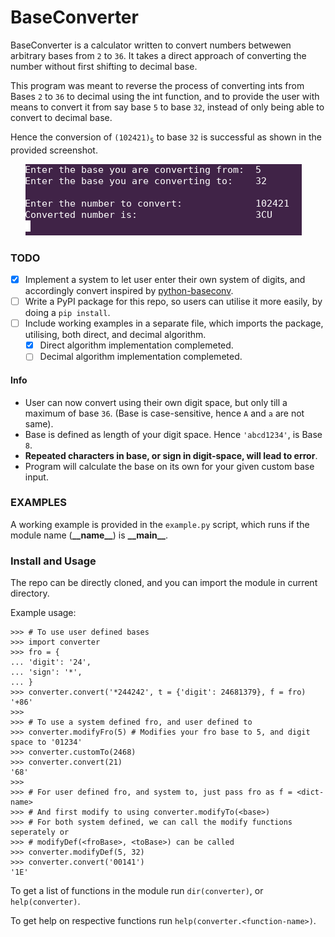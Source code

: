 # BaseConverter

BaseConverter is a calculator written to convert numbers betwewen arbitrary bases from `2` to `36`. It takes a direct approach of converting the number without first shifting to decimal base.

This program was meant to reverse the process of converting ints from Bases `2` to `36` to decimal using the int function, and to provide the user with means to convert it from say base `5` to base `32`, instead of only being able to convert to decimal base.

Hence the conversion of `(102421)`<sub>`5`</sub> to base `32` is successful as shown in the provided screenshot.

<ul>

![](output.png?raw=true)
</ul>

### TODO
  - [x] Implement a system to let user enter their own system of digits, and accordingly convert inspired by [python-baseconv](https://github.com/semente/python-baseconv 'Base Converter, which uses decimal algorithm for conversion between bases.').
  - [ ] Write a PyPI package for this repo, so users can utilise it more easily, by doing a `pip install`.
  - [ ] Include working examples in a separate file, which imports the package, utilising, both direct, and decimal algorithm.
    - [x] Direct algorithm implementation complemeted.
    - [ ] Decimal algorithm implementation complemeted.

#### Info
  - User can now convert using their own digit space, but only till a maximum of base `36`. (Base is case-sensitive, hence `A` and `a` are not same).
  - Base is defined as length of your digit space. Hence `'abcd1234'`, is Base `8`.
  - **Repeated characters in base, or sign in digit-space, will lead to error**.
  - Program will calculate the base on its own for your given custom base input.

### EXAMPLES
  A working example is provided in the `example.py` script, which runs if the module name (**\_\_name__**) is **\_\_main__**.

### Install and Usage
  The repo can be directly cloned, and you can import the module in current directory.

  Example usage:

```python3
>>> # To use user defined bases
>>> import converter
>>> fro = {
... 'digit': '24',
... 'sign': '*',
... }
>>> converter.convert('*244242', t = {'digit': 24681379}, f = fro)
'+86'
>>>
>>> # To use a system defined fro, and user defined to
>>> converter.modifyFro(5) # Modifies your fro base to 5, and digit space to '01234'
>>> converter.customTo(2468)
>>> converter.convert(21)
'68'
>>>
>>> # For user defined fro, and system to, just pass fro as f = <dict-name>
>>> # And first modify to using converter.modifyTo(<base>)
>>> # For both system defined, we can call the modify functions seperately or
>>> # modifyDef(<froBase>, <toBase>) can be called
>>> converter.modifyDef(5, 32)
>>> converter.convert('00141')
'1E'
```

  To get a list of functions in the module run `dir(converter)`, or `help(converter)`.

  To get help on respective functions run `help(converter.<function-name>)`.
